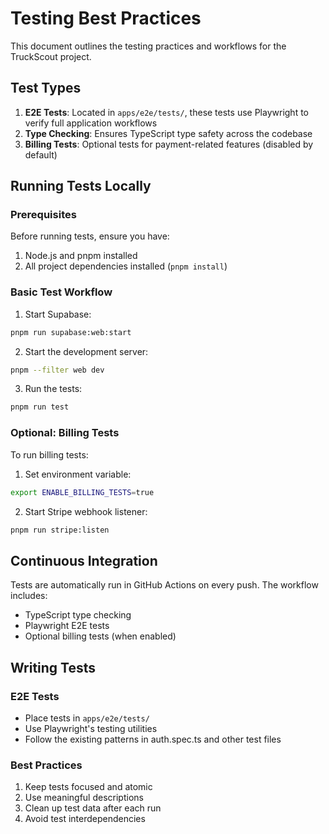 # Testing Best Practices

This document outlines the testing practices and workflows for the TruckScout project.

## Test Types

1. **E2E Tests**: Located in `apps/e2e/tests/`, these tests use Playwright to verify full application workflows
2. **Type Checking**: Ensures TypeScript type safety across the codebase
3. **Billing Tests**: Optional tests for payment-related features (disabled by default)

## Running Tests Locally

### Prerequisites

Before running tests, ensure you have:
1. Node.js and pnpm installed
2. All project dependencies installed (`pnpm install`)

### Basic Test Workflow

1. Start Supabase:
```bash
pnpm run supabase:web:start
```

2. Start the development server:
```bash
pnpm --filter web dev
```

3. Run the tests:
```bash
pnpm run test
```

### Optional: Billing Tests

To run billing tests:

1. Set environment variable:
```bash
export ENABLE_BILLING_TESTS=true
```

2. Start Stripe webhook listener:
```bash
pnpm run stripe:listen
```

## Continuous Integration

Tests are automatically run in GitHub Actions on every push. The workflow includes:
- TypeScript type checking
- Playwright E2E tests
- Optional billing tests (when enabled)

## Writing Tests

### E2E Tests
- Place tests in `apps/e2e/tests/`
- Use Playwright's testing utilities
- Follow the existing patterns in auth.spec.ts and other test files

### Best Practices
1. Keep tests focused and atomic
2. Use meaningful descriptions
3. Clean up test data after each run
4. Avoid test interdependencies
